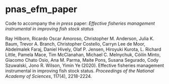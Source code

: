 # pnas_efm_paper
Code to accompany the *in press* paper: *Effective fisheries management instrumental in improving fish stock status*

Ray Hilborn, Ricardo Oscar Amoroso, Christopher M. Anderson, Julia K. Baum, Trevor A. Branch, Christopher Costello, Carryn Lee de Moor, Abdelmalek Faraj, Daniel Hively, Olaf P. Jensen, Hiroyuki Kurota, L. Richard Little, Pamela Mace, Tim McClanahan, Michael C. Melnychuk, Cóilín Minto, Giacomo Chato Osio, Ana M. Parma, Maite Pons, Susana Segurado, Cody Szuwalski, Jono R. Wilson, Yimin Ye (2020). Effective fisheries management instrumental in improving fish stock status. *Proceedings of the National Academy of Sciences*, 117(4), 2218-2224.

